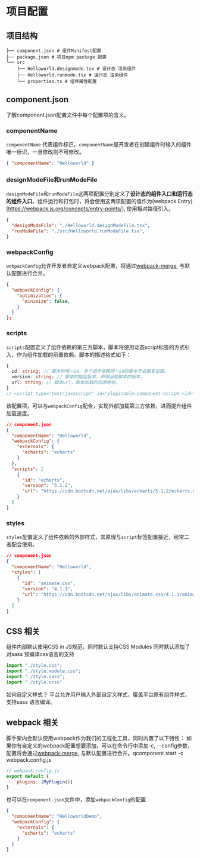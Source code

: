 # 项目配置

## 项目结构

``` shell
├── component.json # 组件Manifest配置
├── package.json # 项目npm package 配置
└── src
    ├── Helloworld.designmode.tsx # 设计态 渲染组件
    ├── Helloworld.runmode.tsx # 运行态 渲染组件
    └── properties.ts # 组件属性配置
```

## component.json

了解component.json配置文件中每个配置项的含义。

### componentName

`componentName` 代表组件标识。`componentName`是开发者在创建组件时输入的组件唯一标识，一旦修改则不可修改。

``` json
{ "componentName": "Helloworld" }
```

### designModeFile和runModeFile

`designModeFile`和`runModeFile`这两项配置分别定义了**设计态的组件入口和运行态的组件入口**。组件运行和打包时，将会使用这两项配置的值作为(webpack Entry)[https://webpack.js.org/concepts/entry-points/], 使用相对路径引入。

``` json
{
  "designModeFile": "./Helloworld.designModeFile.tsx",
  "runModeFile": "./src/Helloworld.runModeFile.tsx",
}
```

### webpackConfig

`webpackConfig`允许开发者自定义webpack配置，将通过[webpack-merge](https://github.com/survivejs/webpack-merge), 与默认配置进行合并。

``` json
{
  "webpackConfig": {
    "optimization": {
      "minimize": false,
    }
  }
};
```


### scripts

`scripts`配置定义了组件依赖的第三方脚本，脚本将使用动态script标签的方式引入，作为组件加载的前置依赖。脚本的描述格式如下：

``` ts
{
  id: string; // 脚本的唯一id，多个组件依赖同一id的脚本不会重复加载。
  version: string; // 脚本的指定版本，声明当前脚本的版本。
  url: string; // 脚本url，脚本加载的资源地址。
}
// <script type="text/javascript" id="pluginable-component-script-<id>" src="<url>">
```

该配置项，可以与`webpackConfig`配合，实现外部加载第三方依赖，进而提升组件加载速度。

``` json
// component.json
{
  "componentName": "Helloworld",
  "webpackConfig": {
    "externals": {
      "echarts": "echarts"
    }
  },
  "scripts": [
    {
      "id": "echarts",
      "version": "5.1.2",
      "url": "https://cdn.bootcdn.net/ajax/libs/echarts/5.1.2/echarts.min.js"
    }
  ]
}
```

### styles

`styles`配置定义了组件依赖的外部样式，其原理与`script`标签配置接近，经常二者配合使用。

``` json
// component.json
{
  "componentName": "Helloworld",
  "styles": [
    {
      "id": "animate.css",
      "version": "4.1.1",
      "url": "https://cdn.bootcdn.net/ajax/libs/animate.css/4.1.1/animate.min.css"
    }
  ]
}
```



## CSS 相关

组件内部默认使用CSS in JS规范，同时默认支持CSS Modules
同时默认添加了对sass 预编译css语言的支持

``` js
import "./style.css";
import "./style.module.css";
import "./style.sass";
import "./style.scss"
```

如何自定义样式？
平台允许用户输入外部自定义样式，覆盖平台原有组件样式，支持sass 语言编译。

## webpack 相关

脚手架内会默认使用webpack作为我们的工程化工具，同时内置了以下特性：
如果你有自定义的webpack配置想要添加，可以在命令行中添加-c, --config参数，配置将会通过[webpack-merge](https://github.com/survivejs/webpack-merge), 与默认配置进行合并。qcomponent start -c webpack.config.js

``` js
// webpack.config.js
export default {
    plugins: [MyPlugin()]
}

```

也可以在`component.json`文件中，添加`webpackConfig`的配置

``` json
{
  "componentName": "HelloworldDemo",
  "webpackConfig": {
    "externals": {
      "echarts": "echarts"
    }
  }
}


```

